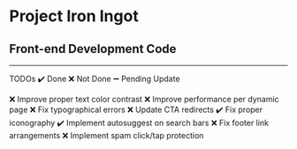# Project Iron Ingot

## Front-end Development Code

---

TODOs
✔️ Done
❌ Not Done
➖ Pending Update

❌ Improve proper text color contrast
❌ Improve performance per dynamic page
❌ Fix typographical errors
❌ Update CTA redirects
✔️ Fix proper iconography
✔️ Implement autosuggest on search bars
❌ Fix footer link arrangements
❌ Implement spam click/tap protection
